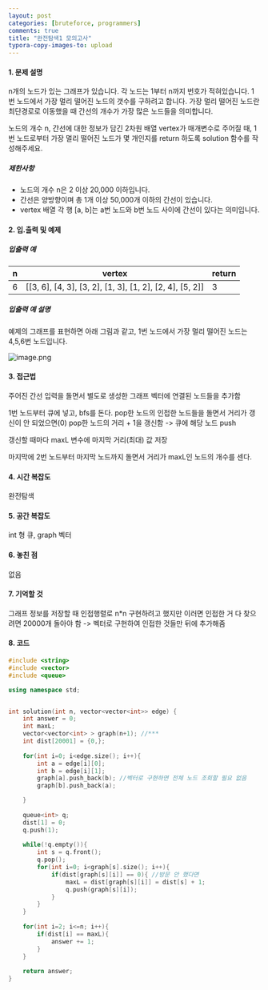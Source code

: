 ```yaml
---
layout: post
categories: [bruteforce, programmers]
comments: true
title: "완전탐색1 모의고사"
typora-copy-images-to: upload
---
```


#### 1. 문제 설명

n개의 노드가 있는 그래프가 있습니다. 각 노드는 1부터 n까지 번호가 적혀있습니다. 1번 노드에서 가장 멀리 떨어진 노드의 갯수를 구하려고 합니다. 가장 멀리 떨어진 노드란 최단경로로 이동했을 때 간선의 개수가 가장 많은 노드들을 의미합니다.

노드의 개수 n, 간선에 대한 정보가 담긴 2차원 배열 vertex가 매개변수로 주어질 때, 1번 노드로부터 가장 멀리 떨어진 노드가 몇 개인지를 return 하도록 solution 함수를 작성해주세요.

##### 제한사항

- 노드의 개수 n은 2 이상 20,000 이하입니다.
- 간선은 양방향이며 총 1개 이상 50,000개 이하의 간선이 있습니다.
- vertex 배열 각 행 [a, b]는 a번 노드와 b번 노드 사이에 간선이 있다는 의미입니다.

#### 2. 입.출력 및 예제

##### 입출력 예

| n    | vertex                                                   | return |
| ---- | -------------------------------------------------------- | ------ |
| 6    | [[3, 6], [4, 3], [3, 2], [1, 3], [1, 2], [2, 4], [5, 2]] | 3      |

##### 입출력 예 설명

예제의 그래프를 표현하면 아래 그림과 같고, 1번 노드에서 가장 멀리 떨어진 노드는 4,5,6번 노드입니다.

![image.png](https://tva1.sinaimg.cn/large/e6c9d24egy1h079s1q4fej20cy0c0q32.jpg)

#### 3. 접근법

주어진 간선 입력을 돌면서 별도로 생성한 그래프 벡터에 연결된 노드들을 추가함

1번 노드부터 큐에 넣고, bfs를 돈다. pop한 노드의 인접한 노드들을 돌면서 거리가 갱신이 안 되었으면(0) pop한 노드의 거리 + 1을 갱신함 -> 큐에 해당 노드  push

갱신할 때마다 maxL  변수에 마지막 거리(최대) 값 저장

마지막에 2번 노드부터 마지막 노드까지 돌면서 거리가 maxL인 노드의 개수를 센다.

#### 4. 시간 복잡도 

완전탐색

#### 5. 공간 복잡도

int 형 큐, graph 벡터 

#### 6. 놓친 점

없음

#### 7. 기억할 것

그래프 정보를 저장할 때 인접행렬로 n*n 구현하려고 했지만 이러면 인접한 거 다 찾으려면 20000개 돌아야 함 -> 벡터로 구현하여 인접한 것들만 뒤에 추가해줌

#### 8. 코드

```c++
#include <string>
#include <vector>
#include <queue>

using namespace std;


int solution(int n, vector<vector<int>> edge) {
    int answer = 0;
    int maxL;
    vector<vector<int> > graph(n+1); //***
    int dist[20001] = {0,};
    
    for(int i=0; i<edge.size(); i++){
        int a = edge[i][0];
        int b = edge[i][1];
        graph[a].push_back(b); //벡터로 구현하면 전체 노드 조회할 필요 없음
        graph[b].push_back(a);

    }
    
    queue<int> q;
    dist[1] = 0;
    q.push(1);
    
    while(!q.empty()){
        int s = q.front();
        q.pop();
        for(int i=0; i<graph[s].size(); i++){
            if(dist[graph[s][i]] == 0){ //방문 안 했다면 
                maxL = dist[graph[s][i]] = dist[s] + 1;
                q.push(graph[s][i]);
            }
        }
    }
    
    for(int i=2; i<=n; i++){
        if(dist[i] == maxL){
            answer += 1;
        }
    }
    
    return answer;
}
```
